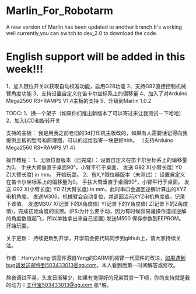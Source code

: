 # Marlin_For_Robotarm
 A new version of Marlin has been updated to another branch.It's working well currently,you can switch to dev_2.0 to download the code.
# English support will be added in this week!!!
1、加入限位开关以获取自动校准功能，启用G28功能
2、支持G92直接控制机械臂角度功能
3、支持设置自定义在笛卡尔坐标系上的偏移量
4、加入了对Arduino Mega2560 R3+RAMPS V1.4主板的支持
5、升级到Marlin 1.0.2

TODO:
1、换一个架子（如果你们推出新版本了可以寄过来让我测试一下哈哈）
2、加入LCD和旋转开关

支持的主板：
我是用我之前老旧的3d打印机主板改的，如果有人需要话记得向我提供主板的型号和原理图，可以的话给我寄一块更好hhh。
（支持Arduino Mega2560 R3+RAMPS V1.4）

操作教程：
1、无限位器版本（已完成）：
设置自定义在笛卡尔坐标系上的偏移量为0。
手扶大臂垂直于桌面90°，小臂平行于桌面。
发送 G92 X(小臂长度) Y0 Z(大臂长度) in mm。
开始玩耍。
2、有X,Y限位器版本（未测试）：
设置自定义在笛卡尔坐标系上的偏移量为0。
手扶大臂垂直于桌面90°，小臂平行于桌面。
发送 G92 X(小臂长度) Y0 Z(大臂长度) in mm，此时串口会返回逆解计算出的XYZ电机角度。
发送M306，机械臂会自动复位，并返回当前XYZ电机角度值，记录下该值。
发送M307 X(记录下的X角度值) Y(记录下的Y角度值) Z(记录下的Z角度值)，完成初始角度的设置。(PS:为什么要手动，因为有时候容易骚操作造成逆解的角度数值起飞，所以单独拿出来自己设置)
发送M500 保存参数到EEPROM。
开始玩耍。

关于更新：
持续更新到开学，开学前会把代码同步到github上，请大家持续关注。

作者：Harryzhang   该固件源自Yang的DARM机械臂一代固件的改进，如果遇到bug请发送邮件到503433013@qq.com，本人看到后第一时间解答或修改。

熬夜调试不易，头发日渐稀少，如果有觉得好的兄弟赞赏一下呗，你的支持就是我的动力！支付宝503433013@qq.com,张*胜。
